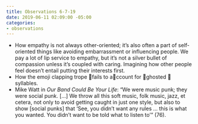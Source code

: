 ```yaml
---
title: Observations 6-7-19
date: 2019-06-11 02:09:00 -05:00
categories:
- observations
---
```


- How empathy is not always other-oriented; it’s also often a part of self-oriented things like avoiding embarrassment or influencing people. We pay a lot of lip service to empathy, but it’s not a silver bullet of compassion unless it’s coupled with caring. Imagining how other people feel doesn’t entail putting their interests first.
- How the emoji clapping trope 👏fails to a👏ccount for 👏ghosted 👏syllables.
- Mike Watt in *Our Band Could Be Your Life*: “We were music punk; they were social punk. […] We throw all this soft music, folk music, jazz, et cetera, not only to avoid getting caught in just one style, but also to show [social punks] that ‘See, you didn’t want any rules … this is what you wanted. You didn’t want to be told what to listen to’” (76).